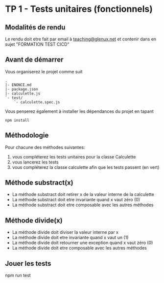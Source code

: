 
# TP 1 - Tests unitaires (fonctionnels)

## Modalités de rendu

Le rendu doit etre fait par email à teaching@glenux.net et contenir dans en
sujet "FORMATION TEST CICD"

## Avant de démarrer

Vous organiserez le projet comme suit

    .
    |- ENONCE.md
    |- package.json
    |- calculette.js
    `- test/
        `- calculette.spec.js

Vous penserez également à installer les dépendances du projet en tapant

    npm install

## Méthodologie

Pour chacune des méthodes suivantes:

1. vous compléterez les tests unitaires pour la classe Calculette
2. vous lancerez les tests
2. vous compléterez la classe calculette afin que les tests passent (en vert)

## Méthode substract(x)

* La méthode substract doit retirer x de la valeur interne de la calculette
* La méthode substract doit etre invariante quand x vaut zéro (0)
* La méthode substract doit etre composable avec les autres méthodes

## Méthode divide(x)

* La méthode divide doit diviser la valeur interne par x 
* La méthode divide doit etre invariante quand x vaut un (1) 
* La méthode divide doit retourner une exception quand x vaut zéro (0) 
* La méthode divide doit etre composable avec les autres méthodes

## Jouer les tests
npm run test
